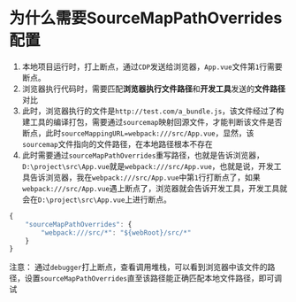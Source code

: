 # 为什么需要SourceMapPathOverrides配置
1. 本地项目运行时，打上断点，通过`CDP`发送给浏览器，`App.vue`文件第`1`行需要断点。
2. 浏览器执行代码时，需要匹配**浏览器执行文件路径**和**开发工具**发送的**文件路径**对比 
3. 此时，浏览器执行的文件是`http://test.com/a_bundle.js`，该文件经过了构建工具的编译打包，需要通过`sourcemap`映射回源文件，才能判断该文件是否断点，此时`sourceMappingURL=webpack:///src/App.vue`，显然，该`sourcemap`文件指向的文件路径，在本地路径根本不存在
4. 此时需要通过`sourceMapPathOverrides`重写路径，也就是告诉浏览器，`D:\project\src\App.vue`就是`webpack:///src/App.vue`，也就是说，开发工具告诉浏览器，我在`webpack:///src/App.vue`中第`1`行打断点了，如果`webpack:///src/App.vue`遇上断点了，浏览器就会告诉开发工具，开发工具就会在`D:\project\src\App.vue`上进行断点。
``` javascript
{
    "sourceMapPathOverrides": {
        "webpack:///src/*": "${webRoot}/src/*"
    }
}
```
注意：
通过`debugger`打上断点，查看调用堆栈，可以看到浏览器中该文件的路径，设置`sourceMapPathOverrides`直至该路径能正确匹配本地文件路径，即可调试
